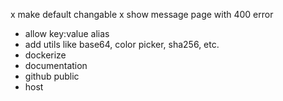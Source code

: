 x make default changable
x show message page with 400 error
- allow key:value alias
- add utils like base64, color picker, sha256, etc.
- dockerize
- documentation
- github public
- host
